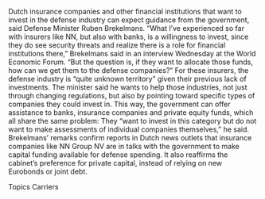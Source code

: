 Dutch insurance companies and other financial institutions that want to invest in the defense industry can expect guidance from the government, said Defense Minister Ruben Brekelmans.
“What I’ve experienced so far with insurers like NN, but also with banks, is a willingness to invest, since they do see security threats and realize there is a role for financial institutions there,” Brekelmans said in an interview Wednesday at the World Economic Forum. “But the question is, if they want to allocate those funds, how can we get them to the defense companies?”
For these insurers, the defense industry is “quite unknown territory” given their previous lack of investments. The minister said he wants to help those industries, not just through changing regulations, but also by pointing toward specific types of companies they could invest in.
This way, the government can offer assistance to banks, insurance companies and private equity funds, which all share the same problem: They “want to invest in this category but do not want to make assessments of individual companies themselves,” he said.
Brekelmans’ remarks confirm reports in Dutch news outlets that insurance companies like NN Group NV are in talks with the government to make capital funding available for defense spending. It also reaffirms the cabinet’s preference for private capital, instead of relying on new Eurobonds or joint debt.

Topics
Carriers
